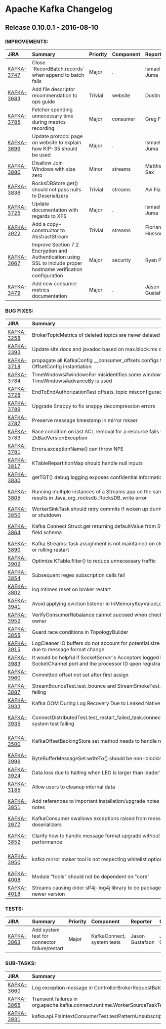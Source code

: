 
<!---
# Licensed to the Apache Software Foundation (ASF) under one
# or more contributor license agreements.  See the NOTICE file
# distributed with this work for additional information
# regarding copyright ownership.  The ASF licenses this file
# to you under the Apache License, Version 2.0 (the
# "License"); you may not use this file except in compliance
# with the License.  You may obtain a copy of the License at
#
#     http://www.apache.org/licenses/LICENSE-2.0
#
# Unless required by applicable law or agreed to in writing, software
# distributed under the License is distributed on an "AS IS" BASIS,
# WITHOUT WARRANTIES OR CONDITIONS OF ANY KIND, either express or implied.
# See the License for the specific language governing permissions and
# limitations under the License.
-->
# Apache Kafka Changelog

## Release 0.10.0.1 - 2016-08-10



### IMPROVEMENTS:

| JIRA | Summary | Priority | Component | Reporter | Contributor |
|:---- |:---- | :--- |:---- |:---- |:---- |
| [KAFKA-3747](https://issues.apache.org/jira/browse/KAFKA-3747) | Close \`RecordBatch.records\` when append to batch fails |  Major | . | Ismael Juma | Ismael Juma |
| [KAFKA-3683](https://issues.apache.org/jira/browse/KAFKA-3683) | Add file descriptor recommendation to ops guide |  Trivial | website | Dustin Cote | Dustin Cote |
| [KAFKA-3785](https://issues.apache.org/jira/browse/KAFKA-3785) | Fetcher spending unnecessary time during metrics recording |  Major | consumer | Greg Fodor | Greg Fodor |
| [KAFKA-3699](https://issues.apache.org/jira/browse/KAFKA-3699) | Update protocol page on website to explain how KIP-35 should be used |  Major | . | Ismael Juma | Ashish Singh |
| [KAFKA-3880](https://issues.apache.org/jira/browse/KAFKA-3880) | Disallow Join Windows with size zero |  Minor | streams | Matthias J. Sax | Matthias J. Sax |
| [KAFKA-3836](https://issues.apache.org/jira/browse/KAFKA-3836) | RocksDBStore.get() should not pass nulls to Deserializers |  Trivial | streams | Avi Flax | Jeyhun Karimov |
| [KAFKA-3725](https://issues.apache.org/jira/browse/KAFKA-3725) | Update documentation with regards to XFS |  Major | . | Ismael Juma | Todd Palino |
| [KAFKA-3922](https://issues.apache.org/jira/browse/KAFKA-3922) | Add a copy-constructor to AbstractStream |  Trivial | streams | Florian Hussonnois | Florian Hussonnois |
| [KAFKA-3667](https://issues.apache.org/jira/browse/KAFKA-3667) | Improve Section 7.2 Encryption and Authentication using SSL to include proper hostname verification configuration |  Major | security | Ryan P | Ryan P |
| [KAFKA-3479](https://issues.apache.org/jira/browse/KAFKA-3479) | Add new consumer metrics documentation |  Major | . | Jason Gustafson | Kaufman Ng |


### BUG FIXES:

| JIRA | Summary | Priority | Component | Reporter | Contributor |
|:---- |:---- | :--- |:---- |:---- |:---- |
| [KAFKA-3258](https://issues.apache.org/jira/browse/KAFKA-3258) | BrokerTopicMetrics of deleted topics are never deleted |  Major | core | Rajini Sivaram | Rajini Sivaram |
| [KAFKA-3393](https://issues.apache.org/jira/browse/KAFKA-3393) | Update site docs and javadoc based on max.block.ms changes |  Major | . | Grant Henke | Mayuresh Gharat |
| [KAFKA-3718](https://issues.apache.org/jira/browse/KAFKA-3718) | propagate all KafkaConfig \_\_consumer\_offsets configs to OffsetConfig instantiation |  Major | . | Onur Karaman | Onur Karaman |
| [KAFKA-3784](https://issues.apache.org/jira/browse/KAFKA-3784) | TimeWindows#windowsFor misidentifies some windows if TimeWindows#advanceBy is used |  Minor | streams | Tom Rybak | Tom Rybak |
| [KAFKA-3728](https://issues.apache.org/jira/browse/KAFKA-3728) | EndToEndAuthorizationTest offsets\_topic misconfigured |  Major | . | Edoardo Comar | Edoardo Comar |
| [KAFKA-3789](https://issues.apache.org/jira/browse/KAFKA-3789) | Upgrade Snappy to fix snappy decompression errors |  Critical | core | Grant Henke | Grant Henke |
| [KAFKA-3787](https://issues.apache.org/jira/browse/KAFKA-3787) | Preserve message timestamp in mirror mkaer |  Major | tools | TAO XIAO | TAO XIAO |
| [KAFKA-3783](https://issues.apache.org/jira/browse/KAFKA-3783) | Race condition on last ACL removal for a resource fails with a ZkBadVersionException |  Minor | . | Sébastien Launay | Sébastien Launay |
| [KAFKA-3781](https://issues.apache.org/jira/browse/KAFKA-3781) | Errors.exceptionName() can throw NPE |  Major | . | Grant Henke | Ismael Juma |
| [KAFKA-3817](https://issues.apache.org/jira/browse/KAFKA-3817) | KTableRepartitionMap should handle null inputs |  Major | streams | Jeff Klukas | Guozhang Wang |
| [KAFKA-3830](https://issues.apache.org/jira/browse/KAFKA-3830) | getTGT() debug logging exposes confidential information |  Major | security | Ismael Juma | Ismael Juma |
| [KAFKA-3805](https://issues.apache.org/jira/browse/KAFKA-3805) | Running multiple instances of a Streams app on the same machine results in Java\_org\_rocksdb\_RocksDB\_write error |  Critical | streams | Andres Gomez Ferrer | Eno Thereska |
| [KAFKA-3850](https://issues.apache.org/jira/browse/KAFKA-3850) | WorkerSinkTask should retry commits if woken up during rebalance or shutdown |  Major | KafkaConnect | Jason Gustafson | Jason Gustafson |
| [KAFKA-3864](https://issues.apache.org/jira/browse/KAFKA-3864) | Kafka Connect Struct.get returning defaultValue from Struct not the field schema |  Blocker | KafkaConnect | Andrew Stevenson | Ewen Cheslack-Postava |
| [KAFKA-3890](https://issues.apache.org/jira/browse/KAFKA-3890) | Kafka Streams: task assignment is not maintained on cluster restart or rolling restart |  Major | streams | Henry Cai | Henry Cai |
| [KAFKA-3902](https://issues.apache.org/jira/browse/KAFKA-3902) | Optimize KTable.filter() to reduce unnecessary traffic |  Major | streams | Guozhang Wang | Phil Derome |
| [KAFKA-3854](https://issues.apache.org/jira/browse/KAFKA-3854) | Subsequent regex subscription calls fail |  Major | consumer | Vahid Hashemian | Vahid Hashemian |
| [KAFKA-3802](https://issues.apache.org/jira/browse/KAFKA-3802) | log mtimes reset on broker restart |  Major | . | Andrew Otto | Moritz Siuts |
| [KAFKA-3941](https://issues.apache.org/jira/browse/KAFKA-3941) | Avoid applying eviction listener in InMemoryKeyValueLoggedStore |  Major | streams | Guozhang Wang | Guozhang Wang |
| [KAFKA-3952](https://issues.apache.org/jira/browse/KAFKA-3952) | VerifyConsumerRebalance cannot succeed when checking partition owner |  Minor | core | Simon Wan Wenli | Simon Wan Wenli |
| [KAFKA-3855](https://issues.apache.org/jira/browse/KAFKA-3855) | Guard race conditions in TopologyBuilder |  Major | streams | Guozhang Wang | Damian Guy |
| [KAFKA-3915](https://issues.apache.org/jira/browse/KAFKA-3915) | LogCleaner IO buffers do not account for potential size difference due to message format change |  Blocker | log | Tommy Becker | Ismael Juma |
| [KAFKA-3983](https://issues.apache.org/jira/browse/KAFKA-3983) | It would be helpful if SocketServer\'s Acceptors logged both the SocketChannel port and the processor ID upon registra |  Minor | core | Ryan P | Ryan P |
| [KAFKA-3960](https://issues.apache.org/jira/browse/KAFKA-3960) | Committed offset not set after first assign |  Blocker | clients | Alexey Romanchuk | Alexey Romanchuk |
| [KAFKA-3887](https://issues.apache.org/jira/browse/KAFKA-3887) | StreamBounceTest.test\_bounce and StreamSmokeTest.test\_streams failing |  Major | streams, system tests | Ismael Juma | Guozhang Wang |
| [KAFKA-3933](https://issues.apache.org/jira/browse/KAFKA-3933) | Kafka OOM During Log Recovery Due to Leaked Native Memory |  Critical | log | Tom Crayford | Tom Crayford |
| [KAFKA-3935](https://issues.apache.org/jira/browse/KAFKA-3935) | ConnectDistributedTest.test\_restart\_failed\_task.connector\_type=sink system test failing |  Major | KafkaConnect | Ewen Cheslack-Postava | Ewen Cheslack-Postava |
| [KAFKA-3500](https://issues.apache.org/jira/browse/KAFKA-3500) | KafkaOffsetBackingStore set method needs to handle null |  Blocker | KafkaConnect | Liquan Pei | Ewen Cheslack-Postava |
| [KAFKA-3996](https://issues.apache.org/jira/browse/KAFKA-3996) | ByteBufferMessageSet.writeTo() should be non-blocking |  Blocker | . | Jun Rao | Ismael Juma |
| [KAFKA-3924](https://issues.apache.org/jira/browse/KAFKA-3924) | Data loss due to halting when LEO is larger than leader\'s LEO |  Major | core | Maysam Yabandeh | Maysam Yabandeh |
| [KAFKA-3185](https://issues.apache.org/jira/browse/KAFKA-3185) | Allow users to cleanup internal data |  Blocker | streams | Guozhang Wang | Matthias J. Sax |
| [KAFKA-3851](https://issues.apache.org/jira/browse/KAFKA-3851) | Add references to important installation/upgrade notes to release notes |  Blocker | . | Ewen Cheslack-Postava | Ewen Cheslack-Postava |
| [KAFKA-3977](https://issues.apache.org/jira/browse/KAFKA-3977) | KafkaConsumer swallows exceptions raised from message deserializers |  Blocker | consumer | Jason Gustafson | Jason Gustafson |
| [KAFKA-3852](https://issues.apache.org/jira/browse/KAFKA-3852) | Clarify how to handle message format upgrade without killing performance |  Blocker | . | Ewen Cheslack-Postava | Ewen Cheslack-Postava |
| [KAFKA-3950](https://issues.apache.org/jira/browse/KAFKA-3950) | kafka mirror maker tool is not respecting whitelist option |  Critical | . | Raghav Kumar Gautam | Manikumar |
| [KAFKA-4008](https://issues.apache.org/jira/browse/KAFKA-4008) | Module "tools" should not be dependent on "core" |  Blocker | core, tools | Matthias J. Sax | Matthias J. Sax |
| [KAFKA-4018](https://issues.apache.org/jira/browse/KAFKA-4018) | Streams causing older slf4j-log4j library to be packaged along with newer version |  Major | . | Ismael Juma | Ismael Juma |


### TESTS:

| JIRA | Summary | Priority | Component | Reporter | Contributor |
|:---- |:---- | :--- |:---- |:---- |:---- |
| [KAFKA-3863](https://issues.apache.org/jira/browse/KAFKA-3863) | Add system test for connector failure/restart |  Major | KafkaConnect, system tests | Jason Gustafson | Jason Gustafson |


### SUB-TASKS:

| JIRA | Summary | Priority | Component | Reporter | Contributor |
|:---- |:---- | :--- |:---- |:---- |:---- |
| [KAFKA-3660](https://issues.apache.org/jira/browse/KAFKA-3660) | Log exception message in ControllerBrokerRequestBatch |  Major | . | Flavio Junqueira | Flavio Junqueira |
| [KAFKA-3865](https://issues.apache.org/jira/browse/KAFKA-3865) | Transient failures in org.apache.kafka.connect.runtime.WorkerSourceTaskTest.testSlowTaskStart |  Major | unit tests | Guozhang Wang | Jason Gustafson |
| [KAFKA-3931](https://issues.apache.org/jira/browse/KAFKA-3931) | kafka.api.PlaintextConsumerTest.testPatternUnsubscription transient failure |  Major | . | Vahid Hashemian | Vahid Hashemian |


